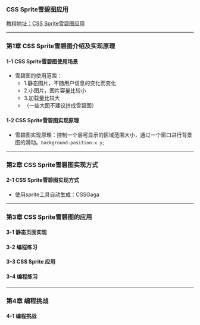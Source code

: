 ### CSS Sprite雪碧图应用
[教程地址：CSS Sprite雪碧图应用](http://www.imooc.com/learn/93)

---
### 第1章 CSS Sprite雪碧图介绍及实现原理
#### 1-1 CSS Sprite雪碧图使用场景
- 雪碧图的使用范围：
  - 1.静态图片，不随用户信息的变化而变化
  - 2.小图片，图片容量比较小
  - 3.加载量比较大
  - （一些大图不建议拼成雪碧图）

####  1-2 CSS Sprite雪碧图实现原理
- 雪碧图实现原理：控制一个层可显示的区域范围大小，通过一个窗口进行背景图的滑动。`background-position:x y;`

---
### 第2章 CSS Sprite雪碧图实现方式
####  2-1 CSS Sprite雪碧图实现方式
- 使用sprite工具自动生成：CSSGaga

---
### 第3章 CSS Sprite雪碧图的应用
####  3-1 静态页面实现

####  3-2 编程练习
####  3-3 CSS Sprite 应用
####  3-4 编程练习

----
### 第4章 编程挑战 
####  4-1 编程挑战

